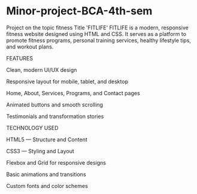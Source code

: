 # Minor-project-BCA-4th-sem
Project on the topic fitness 
Title 'FITLIFE'
FITLIFE is a modern, responsive fitness website designed using HTML and CSS. It serves as a platform to promote fitness programs, personal training services, healthy lifestyle tips, and workout plans.

FEATURES

Clean, modern UI/UX design

Responsive layout for mobile, tablet, and desktop

Home, About, Services, Programs, and Contact pages

Animated buttons and smooth scrolling

Testimonials and transformation stories

TECHNOLOGY USED

HTML5 — Structure and Content

CSS3 — Styling and Layout

Flexbox and Grid for responsive designs

Basic animations and transitions

Custom fonts and color schemes